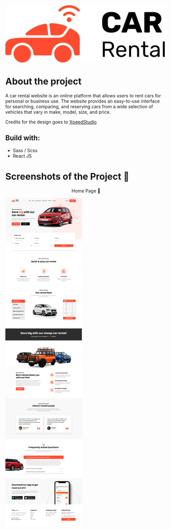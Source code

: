 ![Car Rental Logo](./src/images/car-rental-icon.png)

# About the project

A car rental website is an online platform that allows users to rent cars for personal or business use. The website provides an easy-to-use interface for searching, comparing, and reserving cars from a wide selection of vehicles that vary in make, model, size, and price.

Credits for the design goes to [XpeedStudio](https://xpeedstudio.com/)

## Build with:
* Sass / Scss
* React JS

# Screenshots of the Project 📸

<p align="center">Home Page 🏡</p>

![Car Rental Main Page](./src/images/car-rental-main-page.png)


